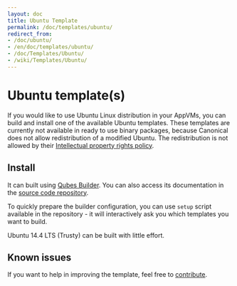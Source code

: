 ```yaml
---
layout: doc
title: Ubuntu Template
permalink: /doc/templates/ubuntu/
redirect_from:
- /doc/ubuntu/
- /en/doc/templates/ubuntu/
- /doc/Templates/Ubuntu/
- /wiki/Templates/Ubuntu/
---
```


Ubuntu template(s)
==================

If you would like to use Ubuntu Linux distribution in your AppVMs, you can build and
install one of the available Ubuntu templates. These templates are currently not
available in ready to use binary packages, because Canonical does not allow
redistribution of a modified Ubuntu. The redistribution is not allowed by their
[Intellectual property rights policy](http://www.ubuntu.com/legal/terms-and-policies/intellectual-property-policy).


Install
-------

It can built using [Qubes Builder](/doc/qubes-builder/). You can also access its
documentation in the [source code
repository](https://github.com/QubesOS/qubes-builder/blob/master/README.md).

To quickly prepare the builder configuration, you can use `setup` script
available in the repository - it will interactively ask you which templates you
want to build.

Ubuntu 14.4 LTS (Trusty) can be built with little effort.

Known issues
------------



If you want to help in improving the template, feel free to
[contribute](/wiki/ContributingHowto).
